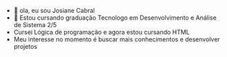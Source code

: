 - 👋 ola, eu sou Josiane Cabral
- 🌱 Estou cursando graduação Tecnologo em Desenvolvimento e Análise de Sistema 2/5
- Cursei Lógica de programação e agora estou cursando HTML 
- Meu interesse no momento é buscar mais conhecimentos e desenvolver projetos 

<!---
Josiane-Cabral/Josiane-Cabral is a ✨ special ✨ repository because its `README.md` (this file) appears on your GitHub profile.
You can click the Preview link to take a look at your changes.
--->
